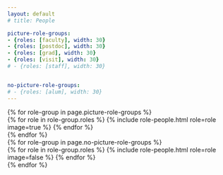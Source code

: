 ```yaml
---
layout: default
# title: People

picture-role-groups:
- {roles: [faculty], width: 30}
- {roles: [postdoc], width: 30}
- {roles: [grad], width: 30}
- {roles: [visit], width: 30}
# - {roles: [staff], width: 30}


no-picture-role-groups:
# - {roles: [alum], width: 30}
---
```


<section class="people row justify-content-between">
    {% for role-group in page.picture-role-groups %}
        <div class="col-md-{{ role-group.width }}">
            {% for role in role-group.roles %}
                {% include role-people.html role=role image=true %}
            {% endfor %}
        </div>
    {% endfor %}
</section>

<section class="people row justify-content-between">
    {% for role-group in page.no-picture-role-groups %}
        <div class="col-md-{{ role-group.width }}">
            {% for role in role-group.roles %}
                {% include role-people.html role=role image=false %}
            {% endfor %}
        </div>
    {% endfor %}
</section>